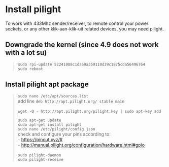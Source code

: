 # Install pilight
To work with 433Mhz sender/receiver, to remote control your power sockets,
or any other klik-aan-klik-uit related devices, you may need pilight.

## Downgrade the kernel (since 4.9 does not work with a lot su)
> `sudo rpi-update 52241088c1da59a359110d39c1875cda56496764`
><br> `sudo reboot`
## Install pilight apt package
> `sudo nano /etc/apt/sources.list`
><br> add line `deb http://apt.pilight.org/ stable main`
><br>
><br> `wget -O - http://apt.pilight.org/pilight.key | sudo apt-key add -`
><br> `sudo apt-get update`
><br> `sudo apt-get install pilight`
><br> `sudo nano /etc/pilight/config.json`
><br> check and configure your pins according to:
><br> - https://pinout.xyz/#
><br> - http://manual.pilight.org/configuration/hardware.html#gpio
><br>
><br> `sudo pilight-daemon`
><br> `sudo pilight-receive`

